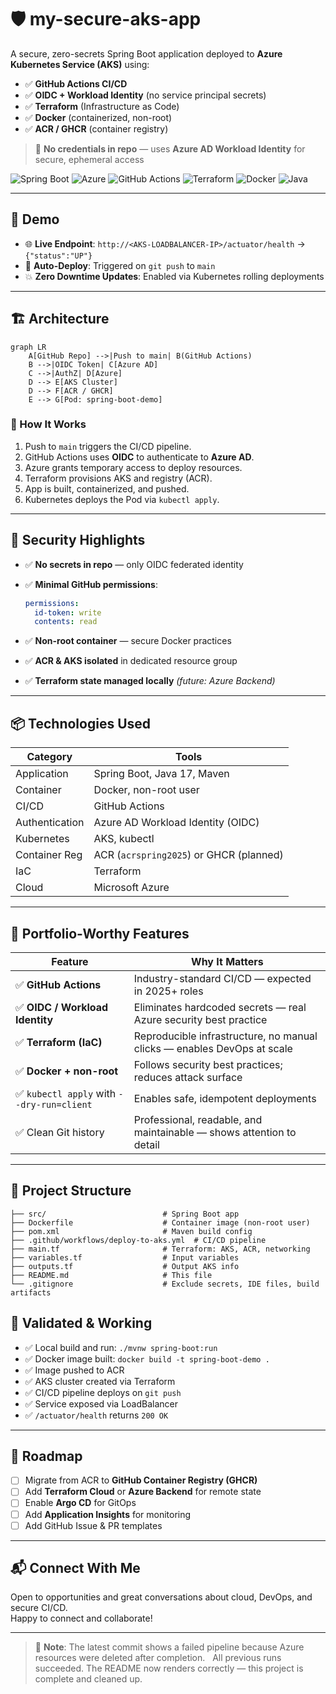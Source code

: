 # 🛡️ my-secure-aks-app

A secure, zero-secrets Spring Boot application deployed to **Azure Kubernetes Service (AKS)** using:

- ✅ **GitHub Actions CI/CD**
- ✅ **OIDC + Workload Identity** (no service principal secrets)
- ✅ **Terraform** (Infrastructure as Code)
- ✅ **Docker** (containerized, non-root)
- ✅ **ACR / GHCR** (container registry)

> 🔐 **No credentials in repo** — uses **Azure AD Workload Identity** for secure, ephemeral access

![Spring Boot](https://img.shields.io/badge/Spring_Boot-%236DB33F?logo=spring&logoColor=white)
![Azure](https://img.shields.io/badge/Azure-0078D4?logo=microsoftazure&logoColor=white)
![GitHub Actions](https://img.shields.io/badge/GitHub_Actions-2088FF?logo=github-actions&logoColor=white)
![Terraform](https://img.shields.io/badge/Terraform-%235835CC?logo=terraform&logoColor=white)
![Docker](https://img.shields.io/badge/Docker-%232496ED?logo=docker&logoColor=white)
![Java](https://img.shields.io/badge/Java-ED8B00?logo=openjdk&logoColor=white)

---

## 🎯 Demo

- 🌐 **Live Endpoint**: `http://<AKS-LOADBALANCER-IP>/actuator/health` → `{"status":"UP"}`
- 🔄 **Auto-Deploy**: Triggered on `git push` to `main`
- 💥 **Zero Downtime Updates**: Enabled via Kubernetes rolling deployments

---

## 🏗️ Architecture

```mermaid
graph LR
    A[GitHub Repo] -->|Push to main| B(GitHub Actions)
    B -->|OIDC Token| C[Azure AD]
    C -->|AuthZ| D[Azure]
    D --> E[AKS Cluster]
    D --> F[ACR / GHCR]
    E --> G[Pod: spring-boot-demo]
```

### 🔗 How It Works

1. Push to `main` triggers the CI/CD pipeline.
2. GitHub Actions uses **OIDC** to authenticate to **Azure AD**.
3. Azure grants temporary access to deploy resources.
4. Terraform provisions AKS and registry (ACR).
5. App is built, containerized, and pushed.
6. Kubernetes deploys the Pod via `kubectl apply`.


---

## 🔐 Security Highlights

- ✅ **No secrets in repo** — only OIDC federated identity
- ✅ **Minimal GitHub permissions**:

  ```yaml
  permissions:
    id-token: write
    contents: read   
  ```

- ✅ **Non-root container** — secure Docker practices
- ✅ **ACR & AKS isolated** in dedicated resource group
- ✅ **Terraform state managed locally** *(future: Azure Backend)*

---

## 📦 Technologies Used

| Category       | Tools |
|----------------|-------|
| Application    | Spring Boot, Java 17, Maven |
| Container      | Docker, non-root user |
| CI/CD          | GitHub Actions |
| Authentication | Azure AD Workload Identity (OIDC) |
| Kubernetes     | AKS, kubectl |
| Container Reg  | ACR (`acrspring2025`) or GHCR (planned) |
| IaC            | Terraform |
| Cloud          | Microsoft Azure |

---

## 🌟 Portfolio-Worthy Features

| Feature | Why It Matters |
|--------|----------------|
| ✅ **GitHub Actions** | Industry-standard CI/CD — expected in 2025+ roles |
| ✅ **OIDC / Workload Identity** | Eliminates hardcoded secrets — real Azure security best practice |
| ✅ **Terraform (IaC)** | Reproducible infrastructure, no manual clicks — enables DevOps at scale |
| ✅ **Docker + non-root** | Follows security best practices; reduces attack surface |
| ✅ `kubectl apply` with `--dry-run=client` | Enables safe, idempotent deployments |
| ✅ Clean Git history | Professional, readable, and maintainable — shows attention to detail |

---

## 📂 Project Structure

``` my-secure-aks-app/
├── src/                          # Spring Boot app
├── Dockerfile                    # Container image (non-root user)
├── pom.xml                       # Maven build config
├── .github/workflows/deploy-to-aks.yml  # CI/CD pipeline
├── main.tf                       # Terraform: AKS, ACR, networking
├── variables.tf                  # Input variables
├── outputs.tf                    # Output AKS info
├── README.md                     # This file
└── .gitignore                    # Exclude secrets, IDE files, build artifacts   
```

## 🧪 Validated & Working

- ✅ Local build and run: `./mvnw spring-boot:run`
- ✅ Docker image built: `docker build -t spring-boot-demo .`
- ✅ Image pushed to ACR
- ✅ AKS cluster created via Terraform
- ✅ CI/CD pipeline deploys on `git push`
- ✅ Service exposed via LoadBalancer
- ✅ `/actuator/health` returns `200 OK`

---

## 🚧 Roadmap

- [ ] Migrate from ACR to **GitHub Container Registry (GHCR)**
- [ ] Add **Terraform Cloud** or **Azure Backend** for remote state
- [ ] Enable **Argo CD** for GitOps
- [ ] Add **Application Insights** for monitoring
- [ ] Add GitHub Issue & PR templates

---

## 📬 Connect With Me

Open to opportunities and great conversations about cloud, DevOps, and secure CI/CD.  
Happy to connect and collaborate!

---

> 🧹 **Note**: The latest commit shows a failed pipeline because Azure resources were deleted after completion.  
> All previous runs succeeded. The README now renders correctly — this project is complete and cleaned up.